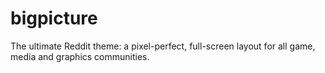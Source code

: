 # bigpicture
The ultimate Reddit theme: a pixel-perfect, full-screen layout for all game, media and graphics communities.
